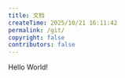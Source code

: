 ```yaml
---
title: 文档
createTime: 2025/10/21 16:11:42
permalink: /git/
copyright: false
contributors: false
---
```


Hello World!
